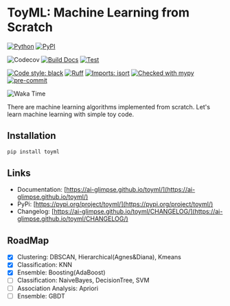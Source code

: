 # ToyML: Machine Learning from Scratch


[![Python](https://img.shields.io/badge/Python-3.8,%203.9,%203.10,%203.11,%203.12,%203.13-blue)](https://devguide.python.org/versions/)
[![PyPI](https://badge.fury.io/py/toyml.svg)](https://pypi.org/project/toyml/)

![Codecov](https://codecov.io/gh/ai-glimpse/toyml/branch/master/graph/badge.svg)
[![Build Docs](https://github.com/ai-glimpse/toyml/actions/workflows/build_docs.yml/badge.svg)](https://github.com/ai-glimpse/toyml/actions/workflows/build_docs.yml)
[![Test](https://github.com/ai-glimpse/toyml/actions/workflows/test.yml/badge.svg)](https://github.com/ai-glimpse/toyml/actions/workflows/test.yml)

[//]: # (![GitHub License]&#40;https://img.shields.io/github/license/ai-glimpse/toyml&#41;)

[![Code style: black](https://img.shields.io/badge/code%20style-black-000000.svg)](https://github.com/psf/black)
[![Ruff](https://img.shields.io/endpoint?url=https://raw.githubusercontent.com/astral-sh/ruff/main/assets/badge/v2.json)](https://github.com/astral-sh/ruff)
[![Imports: isort](https://img.shields.io/badge/%20imports-isort-%231674b1?style=flat&labelColor=ef8336)](https://pycqa.github.io/isort/)
[![Checked with mypy](https://www.mypy-lang.org/static/mypy_badge.svg)](https://mypy-lang.org/)
[![pre-commit](https://img.shields.io/badge/pre--commit-enabled-brightgreen?logo=pre-commit)](https://github.com/pre-commit/pre-commit)

![Waka Time](https://wakatime.com/badge/user/b1a6ec36-190a-4135-b888-17ab5663e841/project/250b9a9d-dd00-432d-b69f-041d1611b5b6.svg)


There are machine learning algorithms implemented from scratch.
Let's learn machine learning with simple toy code.


## Installation
```bash
pip install toyml
```


## Links
- Documentation: [https://ai-glimpse.github.io/toyml/](https://ai-glimpse.github.io/toyml/)
- PyPi: [https://pypi.org/project/toyml/](https://pypi.org/project/toyml/)
- Changelog: [https://ai-glimpse.github.io/toyml/CHANGELOG/](https://ai-glimpse.github.io/toyml/CHANGELOG/)


## RoadMap

- [x] Clustering: DBSCAN, Hierarchical(Agnes&Diana), Kmeans
- [x] Classification: KNN
- [x] Ensemble: Boosting(AdaBoost)
- [ ] Classification: NaiveBayes, DecisionTree, SVM
- [ ] Association Analysis: Apriori
- [ ] Ensemble: GBDT
